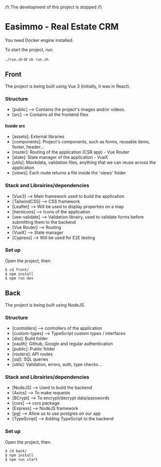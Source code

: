 /!\ The development of this project is stopped /!\

# Easimmo - Real Estate CRM

You need Docker engine installed.

To start the project, run:

`./run.sh` or `sh run.sh`

## Front

The project is being built using Vue 3 (initially, it was in React).

### Structure
* [public] --> Contains the project's images and/or videos.
* [src] --> Contains all the frontend files

#### Inside src

* [assets]: External libraries
* [components]: Project's components, such as forms, reusable items, footer, header...
* [router]: Routing of the application (CSR app) - Vue Router
* [state]: State manager of the application - VueX
* [utils]: Mockdata, validation files, anything that we can reuse across the application
* [views]: Each route returns a file inside the 'views' folder

### Stack and Librairies/dependencies 
* [Vue3] --> Main framework used to build the application
* [TailwindCSS] --> CSS framework
* [Leaflet] --> Will be used to display properties on a map
* [heroicons] --> Icons of the application
* [vee-validate] --> Validation librairy, used to validate forms before submitting them to the backend
* [Vue Router] --> Routing
* [VueX] --> State manager
* [Cypress] --> Will be used for E2E testing

### Set up

Open the project, then: 
```
$ cd front/
$ npm install
$ npm run dev
```

## Back

The project is being built using NodeJS.

### Structure
* [controllers] --> controllers of the application
* [custom-types] --> TypeScript custom types / interfaces
* [dist]: Build folder
* [oauth]: Github, Google and regular authentication 
* [public]: Public folder
* [routers]: API routes
* [sql]: SQL queries
* [utils]: Validation, errors, auth, type checks...

### Stack and Librairies/dependencies 
* [NodeJS] --> Used to build the backend
* [Axios] --> To make requests
* [BCrypt] --> To encrypt/decrypt data/passwords
* [cors] --> cors package
* [Express] --> NodeJS framework
* [pg] --> Allow us to use postgres on our app
* [TypeScript] --> Adding TypeScript to the backend

### Set up

Open the project, then: 
```
$ cd back/
$ npm install
$ npm run start
```


